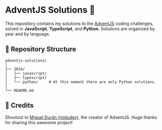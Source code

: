 # AdventJS Solutions 🎄

This repository contains my solutions to the [AdventJS](https://adventjs.dev/en) coding challenges, solved in **JavaScript**, **TypeScript**, and **Python**.
Solutions are organized by year and by language.

## 📂 Repository Structure
```
adventjs-solutions/
│
├── 2024/
│   ├── javascript/
│   ├── typescript/
│   └── python/     # At this moment there are only Python solutions.
│
└── README.md
```

## 🙌 Credits
Shoutout to [Miguel Durán (midudev)](https://github.com/midudev), the creator of AdventJS. Huge thanks for sharing this awesome project!
